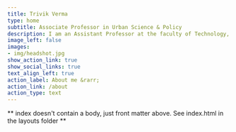 ```yaml
---
title: Trivik Verma
type: home
subtitle: Associate Professor in Urban Science & Policy
description: I am an Assistant Professor at the faculty of Technology, Policy and Management in Delft University of Technology. I co-lead the Centre for Urban Science & Policy at the department of Multi-Actor Systems. Previously I was the director of the TPM AI Lab and help set up a community around critical AI research and education. My goal is to transform university education to reflect learning, empower minorities and shape a healthy and sustainable research culture. 
image_left: false
images:
- img/headshot.jpg
show_action_link: true
show_social_links: true
text_align_left: true
action_label: About me &rarr;
action_link: /about
action_type: text
---
```


** index doesn't contain a body, just front matter above.
See index.html in the layouts folder **
